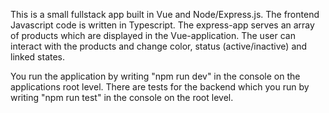 

This is a small fullstack app built in Vue and Node/Express.js. The frontend Javascript code is written in Typescript.  The express-app serves an 
array of products which are displayed in the Vue-application. The user can interact with the products and change color, status (active/inactive) and linked states. 

You run the application by writing "npm run dev" in the console on the applications root level. 
There are tests for the backend which you run by writing "npm run test" in the console on the root level. 

